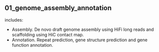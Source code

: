 ## 01_genome_assembly_annotation

includes:
- Assembly. 
	De novo draft genome assembly using HiFi long reads and scaffolding using HiC contact map.
- Annotation. 
	Repeat prediction, gene structure prediction and gene function annotation.
